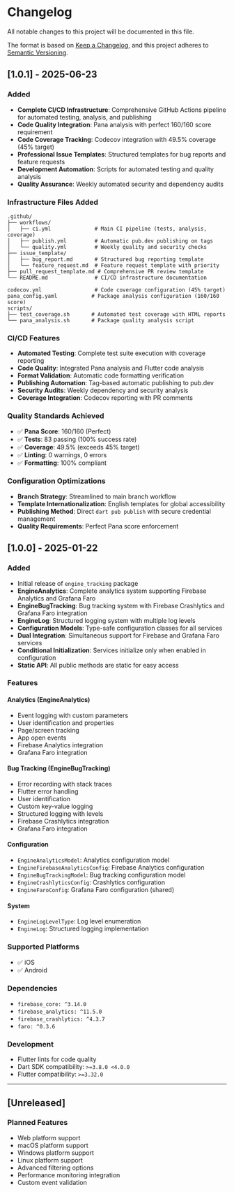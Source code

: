# Changelog

All notable changes to this project will be documented in this file.

The format is based on [Keep a Changelog](https://keepachangelog.com/en/1.0.0/),
and this project adheres to [Semantic Versioning](https://semver.org/spec/v2.0.0.html).

## [1.0.1] - 2025-06-23

### Added
- **Complete CI/CD Infrastructure**: Comprehensive GitHub Actions pipeline for automated testing, analysis, and publishing
- **Code Quality Integration**: Pana analysis with perfect 160/160 score requirement
- **Code Coverage Tracking**: Codecov integration with 49.5% coverage (45% target)
- **Professional Issue Templates**: Structured templates for bug reports and feature requests
- **Development Automation**: Scripts for automated testing and quality analysis
- **Quality Assurance**: Weekly automated security and dependency audits

### Infrastructure Files Added
```
.github/
├── workflows/
│   ├── ci.yml              # Main CI pipeline (tests, analysis, coverage)
│   ├── publish.yml         # Automatic pub.dev publishing on tags
│   └── quality.yml         # Weekly quality and security checks
├── issue_template/
│   ├── bug_report.md       # Structured bug reporting template
│   └── feature_request.md  # Feature request template with priority
├── pull_request_template.md # Comprehensive PR review template
└── README.md               # CI/CD infrastructure documentation

codecov.yml                 # Code coverage configuration (45% target)
pana_config.yaml           # Package analysis configuration (160/160 score)
scripts/
├── test_coverage.sh       # Automated test coverage with HTML reports
└── pana_analysis.sh       # Package quality analysis script
```

### CI/CD Features
- **Automated Testing**: Complete test suite execution with coverage reporting
- **Code Quality**: Integrated Pana analysis and Flutter code analysis
- **Format Validation**: Automatic code formatting verification
- **Publishing Automation**: Tag-based automatic publishing to pub.dev
- **Security Audits**: Weekly dependency and security analysis
- **Coverage Integration**: Codecov reporting with PR comments

### Quality Standards Achieved
- ✅ **Pana Score**: 160/160 (Perfect)
- ✅ **Tests**: 83 passing (100% success rate)
- ✅ **Coverage**: 49.5% (exceeds 45% target)
- ✅ **Linting**: 0 warnings, 0 errors
- ✅ **Formatting**: 100% compliant

### Configuration Optimizations
- **Branch Strategy**: Streamlined to main branch workflow
- **Template Internationalization**: English templates for global accessibility
- **Publishing Method**: Direct `dart pub publish` with secure credential management
- **Quality Requirements**: Perfect Pana score enforcement

## [1.0.0] - 2025-01-22

### Added
- Initial release of `engine_tracking` package
- **EngineAnalytics**: Complete analytics system supporting Firebase Analytics and Grafana Faro
- **EngineBugTracking**: Bug tracking system with Firebase Crashlytics and Grafana Faro integration
- **EngineLog**: Structured logging system with multiple log levels
- **Configuration Models**: Type-safe configuration classes for all services
- **Dual Integration**: Simultaneous support for Firebase and Grafana Faro services
- **Conditional Initialization**: Services initialize only when enabled in configuration
- **Static API**: All public methods are static for easy access

### Features
#### Analytics (EngineAnalytics)
- Event logging with custom parameters
- User identification and properties
- Page/screen tracking
- App open events
- Firebase Analytics integration
- Grafana Faro integration

#### Bug Tracking (EngineBugTracking)
- Error recording with stack traces
- Flutter error handling
- User identification
- Custom key-value logging
- Structured logging with levels
- Firebase Crashlytics integration
- Grafana Faro integration

#### Configuration
- `EngineAnalyticsModel`: Analytics configuration model
- `EngineFirebaseAnalyticsConfig`: Firebase Analytics configuration
- `EngineBugTrackingModel`: Bug tracking configuration model
- `EngineCrashlyticsConfig`: Crashlytics configuration
- `EngineFaroConfig`: Grafana Faro configuration (shared)

#### System
- `EngineLogLevelType`: Log level enumeration
- `EngineLog`: Structured logging implementation

### Supported Platforms
- ✅ iOS
- ✅ Android

### Dependencies
- `firebase_core: ^3.14.0`
- `firebase_analytics: ^11.5.0`
- `firebase_crashlytics: ^4.3.7`
- `faro: ^0.3.6`

### Development
- Flutter lints for code quality
- Dart SDK compatibility: `>=3.8.0 <4.0.0`
- Flutter compatibility: `>=3.32.0`

---

## [Unreleased]

### Planned Features
- Web platform support
- macOS platform support  
- Windows platform support
- Linux platform support
- Advanced filtering options
- Performance monitoring integration
- Custom event validation 